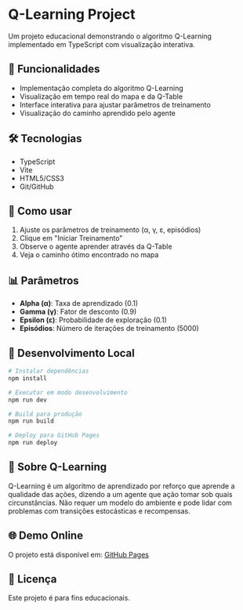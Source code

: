 # Q-Learning Project

Um projeto educacional demonstrando o algoritmo Q-Learning implementado em TypeScript com visualização interativa.

## 🚀 Funcionalidades

- Implementação completa do algoritmo Q-Learning
- Visualização em tempo real do mapa e da Q-Table
- Interface interativa para ajustar parâmetros de treinamento
- Visualização do caminho aprendido pelo agente

## 🛠️ Tecnologias

- TypeScript
- Vite
- HTML5/CSS3
- Git/GitHub

## 🎯 Como usar

1. Ajuste os parâmetros de treinamento (α, γ, ε, episódios)
2. Clique em "Iniciar Treinamento"
3. Observe o agente aprender através da Q-Table
4. Veja o caminho ótimo encontrado no mapa

## 📊 Parâmetros

- **Alpha (α)**: Taxa de aprendizado (0.1)
- **Gamma (γ)**: Fator de desconto (0.9)
- **Epsilon (ε)**: Probabilidade de exploração (0.1)
- **Episódios**: Número de iterações de treinamento (5000)

## 🔧 Desenvolvimento Local

```bash
# Instalar dependências
npm install

# Executar em modo desenvolvimento
npm run dev

# Build para produção
npm run build

# Deploy para GitHub Pages
npm run deploy
```

## 📖 Sobre Q-Learning

Q-Learning é um algoritmo de aprendizado por reforço que aprende a qualidade das ações, dizendo a um agente que ação tomar sob quais circunstâncias. Não requer um modelo do ambiente e pode lidar com problemas com transições estocásticas e recompensas.

## 🌐 Demo Online

O projeto está disponível em: [GitHub Pages](https://seu-usuario.github.io/q-learning-project/)

## 📝 Licença

Este projeto é para fins educacionais.
